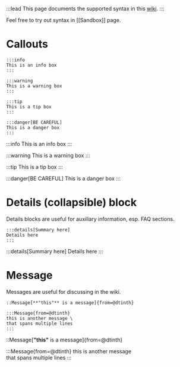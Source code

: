:::lead
This page documents the supported syntax in this [wiki](/wiki).
:::

Feel free to try out syntax in [[Sandbox]] page.

# Callouts

```
:::info
This is an info box
:::

:::warning
This is a warning box
:::

:::tip
This is a tip box
:::

:::danger[BE CAREFUL]
This is a danger box
:::
```

:::info
This is an info box
:::

:::warning
This is a warning box
:::

:::tip
This is a tip box
:::

:::danger[BE CAREFUL]
This is a danger box
:::

# Details (collapsible) block

Details blocks are useful for auxiliary information, esp. FAQ sections.

```
:::details[Summary here]
Details here
:::
```

:::details[Summary here]
Details here
:::

# Message

Messages are useful for discussing in the wiki.

```
::Message[**"this"** is a message]{from=@dtinth}

:::Message{from=@dtinth}
this is another message \
that spans multiple lines
:::
```

::Message[**"this"** is a message]{from=@dtinth}

:::Message{from=@dtinth}
this is another message \
that spans multiple lines
:::